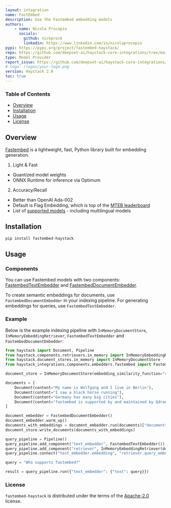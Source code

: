 ```yaml
---
layout: integration
name: FastEmbed
description: Use the Fastembed embedding models
authors:
    - name: Nicola Procopio
      socials:
        github: nickprock
        linkedin: https://www.linkedin.com/in/nicolaprocopio
pypi: https://pypi.org/project/fastembed-haystack/
repo: https://github.com/deepset-ai/haystack-core-integrations/tree/main/integrations/fastembed
type: Model Provider
report_issue: https://github.com/deepset-ai/haystack-core-integrations/issues
# logo: /logos/your-logo.png
version: Haystack 2.0
toc: true
---
```

### **Table of Contents**
- [Overview](#overview)
- [Installation](#installation)
- [Usage](#usage)
- [License](#license)

## Overview
[Fastembed](https://qdrant.github.io/fastembed/) is a lightweight, fast, Python library built for embedding generation.

1. Light & Fast
  * Quantized model weights
  * ONNX Runtime for inference via Optimum

2. Accuracy/Recall
  * Better than OpenAI Ada-002
  * Default is Flag Embedding, which is top of the [MTEB leaderboard](https://huggingface.co/spaces/mteb/leaderboard)
  * List of [supported models](https://qdrant.github.io/fastembed/examples/Supported_Models/) - including multilingual models


## Installation

```bash
pip install fastembed-haystack
```

## Usage
### Components

You can use Fastembed models with two components: [FastembedTextEmbedder](https://github.com/deepset-ai/haystack-core-integrations/blob/main/integrations/fastembed/src/haystack_integrations/components/embedders/fastembed/fastembed_text_embedder.py) and [FastembedDocumentEmbedder](https://github.com/deepset-ai/haystack-core-integrations/blob/main/integrations/fastembed/src/haystack_integrations/components/embedders/fastembed/fastembed_document_embedder.py).

To create semantic embeddings for documents, use `FastembedDocumentEmbedder` in your indexing pipeline. For generating embeddings for queries, use `FastembedTextEmbedder`.
  
### Example

Below is the example indexing pipeline with `InMemoryDocumentStore`, `InMemoryEmbeddingRetriever`, `FastembedTextEmbedder` and  `FastembedDocumentEmbedder`:

```python
from haystack import Document, Pipeline
from haystack.components.retrievers.in_memory import InMemoryEmbeddingRetriever
from haystack.document_stores.in_memory import InMemoryDocumentStore
from haystack_integrations.components.embedders.fastembed import FastembedDocumentEmbedder, FastembedTextEmbedder

document_store = InMemoryDocumentStore(embedding_similarity_function="cosine")

documents = [
    Document(content="My name is Wolfgang and I live in Berlin"),
    Document(content="I saw a black horse running"),
    Document(content="Germany has many big cities"),
    Document(content="fastembed is supported by and maintained by Qdrant."),
]

document_embedder = FastembedDocumentEmbedder()
document_embedder.warm_up()
documents_with_embeddings = document_embedder.run(documents)["documents"]
document_store.write_documents(documents_with_embeddings)

query_pipeline = Pipeline()
query_pipeline.add_component("text_embedder", FastembedTextEmbedder())
query_pipeline.add_component("retriever", InMemoryEmbeddingRetriever(document_store=document_store))
query_pipeline.connect("text_embedder.embedding", "retriever.query_embedding")

query = "Who supports fastembed?"

result = query_pipeline.run({"text_embedder": {"text": query}})
```

### License

`fastembed-haystack` is distributed under the terms of the [Apache-2.0](https://spdx.org/licenses/Apache-2.0.html) license.
